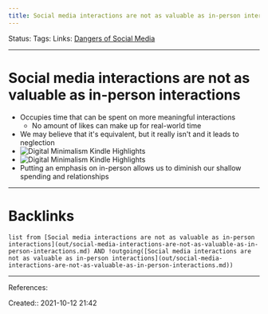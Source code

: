 ```yaml
---
title: Social media interactions are not as valuable as in-person interactions
---
```

Status: 
Tags: 
Links: [Dangers of Social Media](out/dangers-of-social-media.md)
___
# Social media interactions are not as valuable as in-person interactions
- Occupies time that can be spent on more meaningful interactions
	- No amount of likes can make up for real-world time
- We may believe that it's equivalent, but it really isn't and it leads to neglection
- ![Digital Minimalism Kindle Highlights](out/kindle-highlights/digital-minimalism-kindle-highlights.md#^333171)
- ![Digital Minimalism Kindle Highlights](out/kindle-highlights/digital-minimalism-kindle-highlights.md#^ce784a)
- Putting an emphasis on in-person allows us to diminish our shallow spending and relationships
___
# Backlinks
```dataview
list from [Social media interactions are not as valuable as in-person interactions](out/social-media-interactions-are-not-as-valuable-as-in-person-interactions.md) AND !outgoing([Social media interactions are not as valuable as in-person interactions](out/social-media-interactions-are-not-as-valuable-as-in-person-interactions.md))
```
___
References:

Created:: 2021-10-12 21:42
